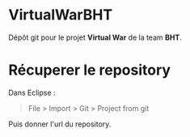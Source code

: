 VirtualWarBHT
=============

Dépôt git pour le projet **Virtual War** de la team **BHT**.

Récuperer le repository
=======================

Dans Eclipse :
>File > Import > Git > Project from git

Puis donner l'url du repository.
